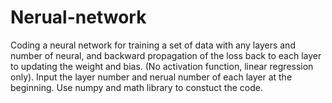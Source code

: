 # Nerual-network
Coding a neural network for training a set of data with any layers and number of neural, and backward propagation of the loss back to each layer to updating the weight and bias. (No activation function, linear regression only).
Input the layer number and nerual number of each layer at the beginning.
Use numpy and math library to constuct the code. 
